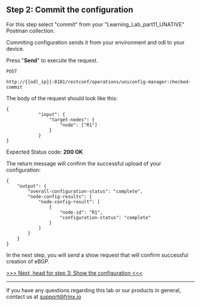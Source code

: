 ## Step 2: Commit the configuration

For this step select "commit" from your "Learning_Lab_part11_UNATIVE" Postman collection.

Commiting configuration sends it from your environment and odl to your device.

Press "**Send**" to execute the request.

```
POST

http://{{odl_ip}}:8181/restconf/operations/uniconfig-manager:checked-commit
```


The body of the request should look like this:

```
{
            "input": {
                "target-nodes": {
                    "node": ["R1"]
                }
            }
}
```

Expected Status code: **200 OK**

The return message will confirm the successful upload of your configuration:


```
{
    "output": {
        "overall-configuration-status": "complete",
        "node-config-results": {
            "node-config-result": [
                {
                    "node-id": "R1",
                    "configuration-status": "complete"
                }
            ]
        }
    }
}
```

In the next step, you will send a show request that will confirm successful creation of eBGP.

[>>> Next, head for step 3: Show the configuration <<<](6.md)

---
If you have any questions regarding this lab or our products in general, contact us at [support@frinx.io](mailto:support@frinx.io)